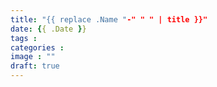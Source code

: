 ```yaml
---
title: "{{ replace .Name "-" " " | title }}"
date: {{ .Date }}
tags : 
categories : 
image : ""
draft: true
---
```


